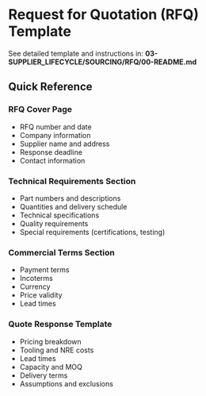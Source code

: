 # Request for Quotation (RFQ) Template

See detailed template and instructions in:
**03-SUPPLIER_LIFECYCLE/SOURCING/RFQ/00-README.md**

## Quick Reference

### RFQ Cover Page
- RFQ number and date
- Company information
- Supplier name and address
- Response deadline
- Contact information

### Technical Requirements Section
- Part numbers and descriptions
- Quantities and delivery schedule
- Technical specifications
- Quality requirements
- Special requirements (certifications, testing)

### Commercial Terms Section
- Payment terms
- Incoterms
- Currency
- Price validity
- Lead times

### Quote Response Template
- Pricing breakdown
- Tooling and NRE costs
- Lead times
- Capacity and MOQ
- Delivery terms
- Assumptions and exclusions
